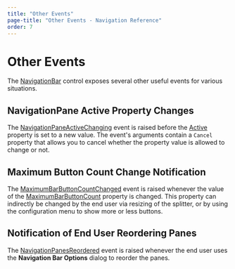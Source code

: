 ```yaml
---
title: "Other Events"
page-title: "Other Events - Navigation Reference"
order: 7
---
```

# Other Events

The [NavigationBar](xref:@ActiproUIRoot.Controls.Navigation.NavigationBar) control exposes several other useful events for various situations.

## NavigationPane Active Property Changes

The [NavigationPaneActiveChanging](xref:@ActiproUIRoot.Controls.Navigation.NavigationBar.NavigationPaneActiveChanging) event is raised before the [Active](xref:@ActiproUIRoot.Controls.Navigation.NavigationPane.Active) property is set to a new value.  The event's arguments contain a `Cancel` property that allows you to cancel whether the property value is allowed to change or not.

## Maximum Button Count Change Notification

The [MaximumBarButtonCountChanged](xref:@ActiproUIRoot.Controls.Navigation.NavigationBar.MaximumBarButtonCountChanged) event is raised whenever the value of the [MaximumBarButtonCount](xref:@ActiproUIRoot.Controls.Navigation.NavigationBar.MaximumBarButtonCount) property is changed.  This property can indirectly be changed by the end user via resizing of the splitter, or by using the configuration menu to show more or less buttons.

## Notification of End User Reordering Panes

The [NavigationPanesReordered](xref:@ActiproUIRoot.Controls.Navigation.NavigationBar.NavigationPanesReordered) event is raised whenever the end user uses the **Navigation Bar Options** dialog to reorder the panes.
